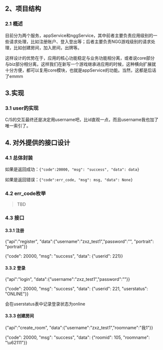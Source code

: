 ## 2、项目结构

### 2.1 概述

目前分为两个服务，appService和nggService，其中前者主要负责应用级别的一些请求处理，比如注册账户、登入登出等；后者主要负责NGG游戏级别的请求处理，比如创建房间，加入房间，出牌等。

这样设计的优势在于，应用的核心功能稳定与业务功能相分离，或者说core部分与biz部分相分离，这样我们在新写一个游戏继承进应用的时候，这种横向扩展就十分方便，都可以复用core模块，也就是appService的功能。当然，这都是后话了emmm


## 3.实现

### 3.1 user的实现

C/S的交互最终还是决定用username吧，比id直观一点，而且username我也加了唯一索引了。


## 4. 对外提供的接口设计

### 4.1 总体封装

如果是返回成功：`{"code":20000, "msg": "success", "data": data}`

如果是返回错误：`{"code":err_code, "msg": msg, "data": None}`

### 4.2 err_code枚举

> TBD


### 4.3 接口

#### 3.3.1 注册

{"api":"register", "data":{"username":"zxz_test1","password":"", "portrait": "portrait"}}

{"code": 20000, "msg": "success", "data": {"userid": 221}}

#### 3.3.2 登录

{"api":"login", "data":{"username":"zxz_test1","password":""}}

{"code": 20000, "msg": "success", "data": {"userid": 221, "userstatus": "ONLINE"}}

会在userstatus表中记录登录状态为online

#### 3.3.3 创建房间

{"api":"create_room", "data":{"username":"zxz_test1","roomname":"我1"}}

{"code": 20000, "msg": "success", "data": {"roomid": 105, "roomname": "\u62111"}}
